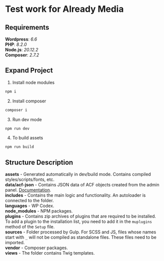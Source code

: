 # Test work for Already Media

## Requirements

**Wordpress**: *6.6*  
**PHP**: *8.2.0*  
**Node.js**: *20.12.2*  
**Composer**: *2.7.2*  

## Expand Project
1) Install node modules

```bash
npm i
```
2) Install composer
```bash
composer i
```

3) Run dev mode
```bash
npm run dev
```

4) To build assets
```bash
npm run build
```

## Structure Description

**assets** - Generated automatically in dev/build mode. Contains compiled styles/scripts/fonts, etc.  
**data/acf-json** - Contains JSON data of ACF objects created from the admin panel. [Documentation](https://www.advancedcustomfields.com/resources/local-json/ "Documentation").   
**includes** - Contains the main logic and functionality. An autoloader is connected to the folder.  
**languages** - WP Codex.  
**node_modules** - NPM packages.  
**plugins** - Contains zip archives of plugins that are required to be installed. To add a plugin to the installation list, you need to add it in the `muplugins` method of the `Setup` file.  
**sources** - Folder processed by Gulp. For SCSS and JS, files whose names start with `_` will not be compiled as standalone files. These files need to be imported.  
**vendor** - Composer packages.  
**views** - The folder contains Twig templates.  

